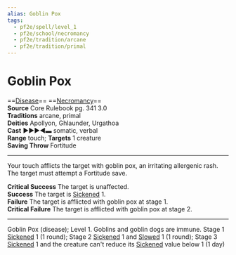 ```yaml
---
alias: Goblin Pox
tags:
  - pf2e/spell/level_1
  - pf2e/school/necromancy
  - pf2e/tradition/arcane
  - pf2e/tradition/primal
---
```


# Goblin Pox

==[Disease](Disease.md)== ==[Necromancy](Necromancy.md)==  
__Source__ Core Rulebook pg. 341 3.0  
**Traditions** arcane, primal  
**Deities** Apollyon, Ghlaunder, Urgathoa  
**Cast** ►►►◄▬ somatic, verbal  
**Range** touch; **Targets** 1 creature  
**Saving Throw** Fortitude

---

Your touch afflicts the target with goblin pox, an irritating allergenic rash. The target must attempt a Fortitude save.

**Critical Success** The target is unaffected.  
**Success** The target is [Sickened](Sickened.md) 1.  
**Failure** The target is afflicted with goblin pox at stage 1.  
**Critical Failure** The target is afflicted with goblin pox at stage 2.

---

Goblin Pox (disease); Level 1. Goblins and goblin dogs are immune. Stage 1 [Sickened](Sickened.md) 1 (1 round); Stage 2 [Sickened](Sickened.md) 1 and [Slowed](Slowed.md) 1 (1 round); Stage 3 [Sickened](Sickened.md) 1 and the creature can't reduce its [Sickened](Sickened.md) value below 1 (1 day)
